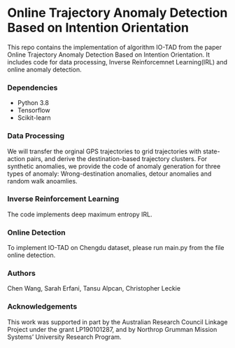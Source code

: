 # Online Trajectory Anomaly Detection Based on Intention Orientation
This repo contains the implementation of algorithm IO-TAD from the paper Online Trajectory Anomaly Detection Based on Intention Orientation. It includes code for data processing, Inverse Reinforcemnet Learning(IRL) and online anomaly detection.
### Dependencies
- Python 3.8
- Tensorflow
- Scikit-learn

### Data Processing
We will transfer the orginal GPS trajectories to grid trajectories with state-action pairs, and derive the destination-based trajectory clusters. For synthetic anomalies, we provide the code of anomaly generation for three types of anomaly: Wrong-destination anomalies, detour anomalies and random walk anoamlies.
### Inverse Reinforcement Learning
The code implements deep maximum entropy IRL.
### Online Detection
To implement IO-TAD on Chengdu dataset, please run main.py from the file online detection.
### Authors
Chen Wang, Sarah Erfani, Tansu Alpcan, Christopher Leckie
### Acknowledgements
This work was supported in part by the Australian Research Council Linkage Project under the grant LP190101287, and by Northrop Grumman Mission Systems’ University Research Program. 
